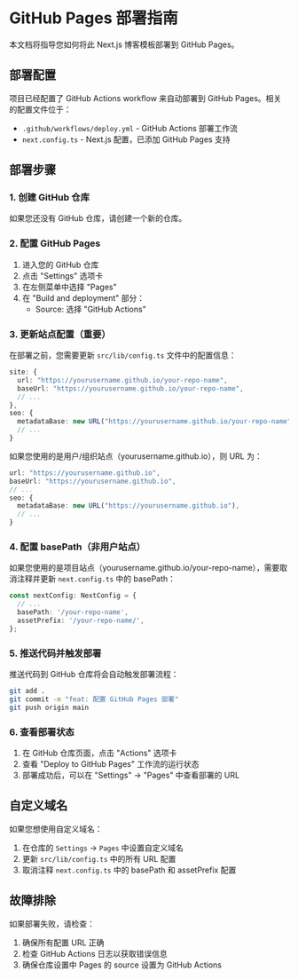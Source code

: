 # GitHub Pages 部署指南

本文档将指导您如何将此 Next.js 博客模板部署到 GitHub Pages。

## 部署配置

项目已经配置了 GitHub Actions workflow 来自动部署到 GitHub Pages。相关的配置文件位于：

- `.github/workflows/deploy.yml` - GitHub Actions 部署工作流
- `next.config.ts` - Next.js 配置，已添加 GitHub Pages 支持

## 部署步骤

### 1. 创建 GitHub 仓库

如果您还没有 GitHub 仓库，请创建一个新的仓库。

### 2. 配置 GitHub Pages

1. 进入您的 GitHub 仓库
2. 点击 "Settings" 选项卡
3. 在左侧菜单中选择 "Pages"
4. 在 "Build and deployment" 部分：
   - Source: 选择 "GitHub Actions"

### 3. 更新站点配置（重要）

在部署之前，您需要更新 `src/lib/config.ts` 文件中的配置信息：

```typescript
site: {
  url: "https://yourusername.github.io/your-repo-name",
  baseUrl: "https://yourusername.github.io/your-repo-name",
  // ...
},
seo: {
  metadataBase: new URL("https://yourusername.github.io/your-repo-name"),
  // ...
}
```

如果您使用的是用户/组织站点（yourusername.github.io），则 URL 为：
```typescript
url: "https://yourusername.github.io",
baseUrl: "https://yourusername.github.io",
// ...
seo: {
  metadataBase: new URL("https://yourusername.github.io"),
  // ...
}
```

### 4. 配置 basePath（非用户站点）

如果您使用的是项目站点（yourusername.github.io/your-repo-name），需要取消注释并更新 `next.config.ts` 中的 basePath：

```typescript
const nextConfig: NextConfig = {
  // ...
  basePath: '/your-repo-name',
  assetPrefix: '/your-repo-name/',
};
```

### 5. 推送代码并触发部署

推送代码到 GitHub 仓库将会自动触发部署流程：

```bash
git add .
git commit -m "feat: 配置 GitHub Pages 部署"
git push origin main
```

### 6. 查看部署状态

1. 在 GitHub 仓库页面，点击 "Actions" 选项卡
2. 查看 "Deploy to GitHub Pages" 工作流的运行状态
3. 部署成功后，可以在 "Settings" -> "Pages" 中查看部署的 URL

## 自定义域名

如果您想使用自定义域名：

1. 在仓库的 `Settings` -> `Pages` 中设置自定义域名
2. 更新 `src/lib/config.ts` 中的所有 URL 配置
3. 取消注释 `next.config.ts` 中的 basePath 和 assetPrefix 配置

## 故障排除

如果部署失败，请检查：

1. 确保所有配置 URL 正确
2. 检查 GitHub Actions 日志以获取错误信息
3. 确保仓库设置中 Pages 的 source 设置为 GitHub Actions